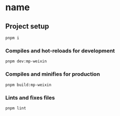 # name

## Project setup
```
pnpm i
```

### Compiles and hot-reloads for development
```
pnpm dev:mp-weixin
```

### Compiles and minifies for production
```
pnpm build:mp-weixin
```

### Lints and fixes files
```
pnpm lint
```